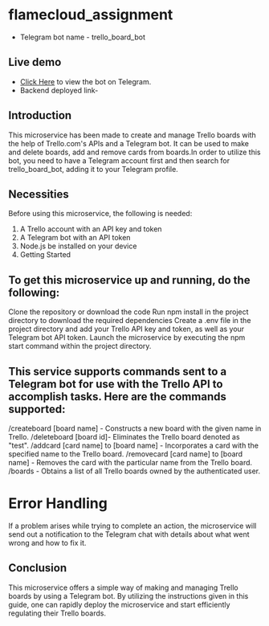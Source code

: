 # flamecloud_assignment
- Telegram bot name - trello_board_bot

## Live demo
* [Click Here](https://t.me/trello_board_bot/) to view the bot on Telegram.
* Backend deployed link-

## Introduction
This microservice has been made to create and manage Trello boards with the help of Trello.com's APIs and a Telegram bot. It can be used to make and delete boards, add and remove cards from boards.In order to utilize this bot, you need to have a Telegram account first and then search for trello_board_bot, adding it to your Telegram profile.

## Necessities
Before using this microservice, the following is needed:

1. A Trello account with an API key and token
2. A Telegram bot with an API token
3. Node.js be installed on your device
4. Getting Started

## To get this microservice up and running, do the following:
Clone the repository or download the code
Run npm install in the project directory to download the required dependencies
Create a .env file in the project directory and add your Trello API key and token, as well as your Telegram bot API token.
Launch the microservice by executing the npm start command within the project directory.

## This service supports commands sent to a Telegram bot for use with the Trello API to accomplish tasks. Here are the commands supported:
/createboard [board name] - Constructs a new board with the given name in Trello.
/deleteboard [board id]- Eliminates the Trello board denoted as "test".
/addcard [card name] to [board name] - Incorporates a card with the specified name to the Trello board. 
/removecard [card name] to [board name] - Removes the card with the particular name from the Trello board.
/boards - Obtains a list of all Trello boards owned by the authenticated user.

# Error Handling
If a problem arises while trying to complete an action, the microservice will send out a notification to the Telegram chat with details about what went wrong and how to fix it. 

## Conclusion
This microservice offers a simple way of making and managing Trello boards by using a Telegram bot. By utilizing the instructions given in this guide, one can rapidly deploy the microservice and start efficiently regulating their Trello boards.
